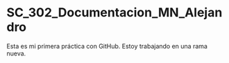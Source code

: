 # SC_302_Documentacion_MN_Alejandro
Esta es mi primera práctica  con GitHub.
Estoy	trabajando	en	una	rama	nueva.
